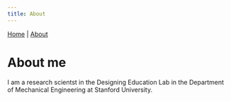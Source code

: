 ```yaml
---
title: About
---
```


[Home](index.md) | [About](about.md)

# About me

I am a research scientst in the Designing Education Lab in the Department of Mechanical Engineering at Stanford University.
